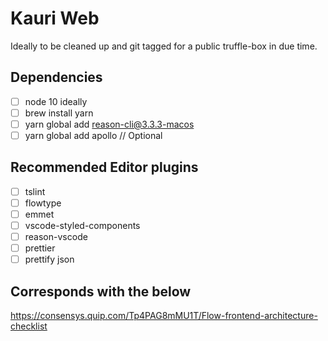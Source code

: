 # Kauri Web

Ideally to be cleaned up and git tagged for a public truffle-box in due time.

## Dependencies

- [ ] node 10 ideally
- [ ] brew install yarn
- [ ] yarn global add reason-cli@3.3.3-macos
- [ ] yarn global add apollo // Optional

## Recommended Editor plugins

- [ ] tslint
- [ ] flowtype
- [ ] emmet
- [ ] vscode-styled-components
- [ ] reason-vscode
- [ ] prettier
- [ ] prettify json

## Corresponds with the below

https://consensys.quip.com/Tp4PAG8mMU1T/Flow-frontend-architecture-checklist
